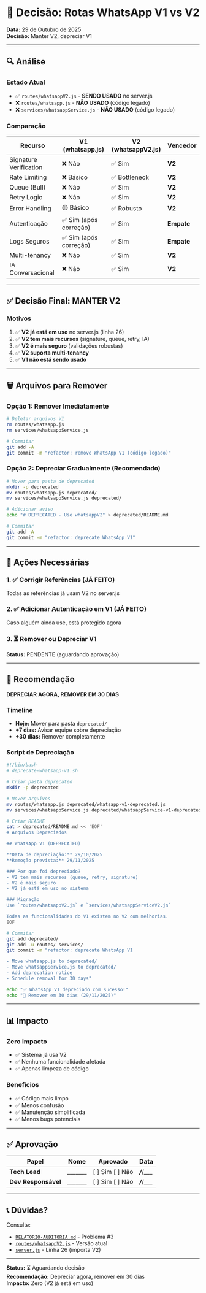 # 📱 Decisão: Rotas WhatsApp V1 vs V2

**Data:** 29 de Outubro de 2025  
**Decisão:** Manter V2, depreciar V1

---

## 🔍 Análise

### Estado Atual
- ✅ `routes/whatsappV2.js` - **SENDO USADO** no server.js
- ❌ `routes/whatsapp.js` - **NÃO USADO** (código legado)
- ❌ `services/whatsappService.js` - **NÃO USADO** (código legado)

### Comparação

| Recurso | V1 (whatsapp.js) | V2 (whatsappV2.js) | Vencedor |
|---------|------------------|-------------------|----------|
| Signature Verification | ❌ Não | ✅ Sim | **V2** |
| Rate Limiting | ❌ Básico | ✅ Bottleneck | **V2** |
| Queue (Bull) | ❌ Não | ✅ Sim | **V2** |
| Retry Logic | ❌ Não | ✅ Sim | **V2** |
| Error Handling | 🟡 Básico | ✅ Robusto | **V2** |
| Autenticação | ✅ Sim (após correção) | ✅ Sim | **Empate** |
| Logs Seguros | ✅ Sim (após correção) | ✅ Sim | **Empate** |
| Multi-tenancy | ❌ Não | ✅ Sim | **V2** |
| IA Conversacional | ❌ Não | ✅ Sim | **V2** |

---

## ✅ Decisão Final: MANTER V2

### Motivos
1. ✅ **V2 já está em uso** no server.js (linha 26)
2. ✅ **V2 tem mais recursos** (signature, queue, retry, IA)
3. ✅ **V2 é mais seguro** (validações robustas)
4. ✅ **V2 suporta multi-tenancy**
5. ✅ **V1 não está sendo usado**

---

## 🗑️ Arquivos para Remover

### Opção 1: Remover Imediatamente
```bash
# Deletar arquivos V1
rm routes/whatsapp.js
rm services/whatsappService.js

# Commitar
git add -A
git commit -m "refactor: remove WhatsApp V1 (código legado)"
```

### Opção 2: Depreciar Gradualmente (Recomendado)
```bash
# Mover para pasta de deprecated
mkdir -p deprecated
mv routes/whatsapp.js deprecated/
mv services/whatsappService.js deprecated/

# Adicionar aviso
echo "# DEPRECATED - Use whatsappV2" > deprecated/README.md

# Commitar
git add -A
git commit -m "refactor: deprecate WhatsApp V1"
```

---

## 📝 Ações Necessárias

### 1. ✅ Corrigir Referências (JÁ FEITO)
Todas as referências já usam V2 no server.js

### 2. ✅ Adicionar Autenticação em V1 (JÁ FEITO)
Caso alguém ainda use, está protegido agora

### 3. ⏳ Remover ou Depreciar V1
**Status:** PENDENTE (aguardando aprovação)

---

## 🎯 Recomendação

**DEPRECIAR AGORA, REMOVER EM 30 DIAS**

### Timeline
- **Hoje:** Mover para pasta `deprecated/`
- **+7 dias:** Avisar equipe sobre depreciação
- **+30 dias:** Remover completamente

### Script de Depreciação
```bash
#!/bin/bash
# deprecate-whatsapp-v1.sh

# Criar pasta deprecated
mkdir -p deprecated

# Mover arquivos
mv routes/whatsapp.js deprecated/whatsapp-v1-deprecated.js
mv services/whatsappService.js deprecated/whatsappService-v1-deprecated.js

# Criar README
cat > deprecated/README.md << 'EOF'
# Arquivos Depreciados

## WhatsApp V1 (DEPRECATED)

**Data de depreciação:** 29/10/2025  
**Remoção prevista:** 29/11/2025

### Por que foi depreciado?
- V2 tem mais recursos (queue, retry, signature)
- V2 é mais seguro
- V2 já está em uso no sistema

### Migração
Use `routes/whatsappV2.js` e `services/whatsappServiceV2.js`

Todas as funcionalidades do V1 existem no V2 com melhorias.
EOF

# Commitar
git add deprecated/
git add -u routes/ services/
git commit -m "refactor: deprecate WhatsApp V1

- Move whatsapp.js to deprecated/
- Move whatsappService.js to deprecated/
- Add deprecation notice
- Schedule removal for 30 days"

echo "✅ WhatsApp V1 depreciado com sucesso!"
echo "📅 Remover em 30 dias (29/11/2025)"
```

---

## 📊 Impacto

### Zero Impacto
- ✅ Sistema já usa V2
- ✅ Nenhuma funcionalidade afetada
- ✅ Apenas limpeza de código

### Benefícios
- ✅ Código mais limpo
- ✅ Menos confusão
- ✅ Manutenção simplificada
- ✅ Menos bugs potenciais

---

## ✅ Aprovação

| Papel | Nome | Aprovado | Data |
|-------|------|----------|------|
| **Tech Lead** | _______ | [ ] Sim [ ] Não | ___/___/___ |
| **Dev Responsável** | _______ | [ ] Sim [ ] Não | ___/___/___ |

---

## 📞 Dúvidas?

Consulte:
- [`RELATORIO-AUDITORIA.md`](RELATORIO-AUDITORIA.md) - Problema #3
- [`routes/whatsappV2.js`](routes/whatsappV2.js) - Versão atual
- [`server.js`](server.js) - Linha 26 (importa V2)

---

**Status:** ⏳ Aguardando decisão  
**Recomendação:** Depreciar agora, remover em 30 dias  
**Impacto:** Zero (V2 já está em uso)

